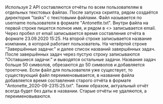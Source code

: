 Используя 2 API составляются отчёты по всем пользователям в отдельных текстовых файлах.
После запуска скрипта, рядом создаётся директория "tasks" с текстовыми файлами. Файл называется по username пользователя в формате "Antonette.txt".
Внутри файла на первой строке пишется полное имя, и рядом в <> записывается email. Через пробел от email записывается время составления отчёта в формате 23.09.2020 15:25.
На второй строке записывается название компании, в которой работает пользователь.
На четвёртой строке "Завершённые задачи:" и далее список названий завершённых задач.
После завершённых задач через пустую строку записываются "Оставшиеся задачи:" и выводятся остальные задачи.
Названия задач больше 50 символов, обрезаются до 50 символов и добавляется троеточие.
Если файл для пользователя уже существует, то существующий файл переименовывается, в название файла добавляется время составления старого отчёта в формате "Antonette_2020-09-2315:25.txt".
Таким образом, актуальный отчёт всегда будет без даты в названии. Старые отчёты не удаляются, а переименовываются.

